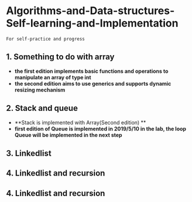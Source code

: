 # Algorithms-and-Data-structures-Self-learning-and-Implementation
`For self-practice and progress`

## 1. Something to do with array
+ **the first edition implements basic functions and operations to manipulate an array of type int**
+ **the second edition aims to use generics and supports dynamic resizing mechanism**
## 2. Stack and queue

+ **Stack is implemented with Array(Second edition) **
+ **first edition of Queue is implemented in 2019/5/10 in the lab, the loop Queue will be implemented in the next step**

## 3. Linkedlist
## 4. Linkedlist and recursion
## 4. Linkedlist and recursion

